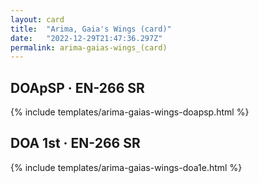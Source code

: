 ```yaml
---
layout: card
title:  "Arima, Gaia's Wings (card)"
date:   "2022-12-29T21:47:36.297Z"
permalink: arima-gaias-wings_(card)
---
```


## DOApSP &middot; EN-266 SR

{% include templates/arima-gaias-wings-doapsp.html %}


## DOA 1st &middot; EN-266 SR

{% include templates/arima-gaias-wings-doa1e.html %}
